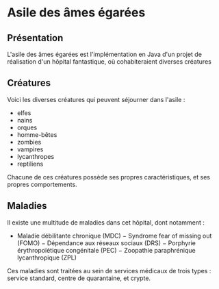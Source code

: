 # Asile des âmes égarées

## Présentation

L'asile des âmes égarées est l'implémentation en Java d'un projet de réalisation d'un hôpital fantastique, où cohabiteraient diverses créatures

## Créatures

Voici les diverses créatures qui peuvent séjourner dans l'asile :
- elfes
- nains
- orques
- homme-bêtes
- zombies
- vampires
- lycanthropes
- reptiliens

Chacune de ces créatures possède ses propres caractéristiques, et ses propres comportements.

## Maladies

Il existe une multitude de maladies dans cet hôpital, dont notamment :
- Maladie débilitante chronique (MDC)
− Syndrome fear of missing out (FOMO)
− Dépendance aux réseaux sociaux (DRS)
− Porphyrie érythropoïétique congénitale (PEC)
− Zoopathie paraphrénique lycanthropique (ZPL)

Ces maladies sont traitées au sein de services médicaux de trois types : service standard, centre de quarantaine, et crypte.
